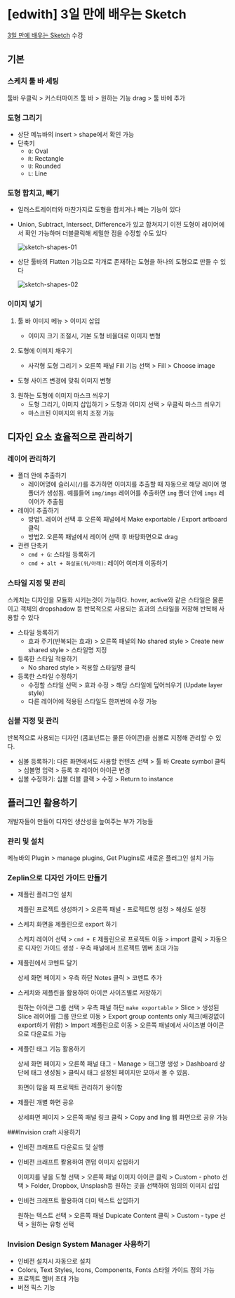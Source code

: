 # [edwith] 3일 만에 배우는 Sketch

[3일 만에 배우는 Sketch](https://www.edwith.org/cdc_sketch/) 수강

## 기본

### 스케치 툴 바 세팅

툴바 우클릭 > 커스터마이즈 툴 바 > 원하는 기능 drag > 툴 바에 추가

### 도형 그리기

* 상단 메뉴바의 insert > shape에서 확인 가능
* 단축키
  * `O`: Oval
  * `R`: Rectangle
  * `U`: Rounded
  * `L`: Line

### 도형 합치고, 빼기

* 일러스트레이터와 마찬가지로 도형을 합치거나 빼는 기능이 있다

* Union, Subtract, Intersect, Difference가 있고 합쳐지기 이전 도형이 레이어에서 확인 가능하며 더블클릭해 세밀한 점을 수정할 수도 있다

  ![sketch-shapes-01](/Users/heeyeonkang/2_STUDY/TIL/@images/sketch-shapes-01.png)

* 상단 툴바의 Flatten 기능으로 각개로 존재하는 도형을 하나의 도형으로 만들 수 있다

  ![sketch-shapes-02](/Users/heeyeonkang/2_STUDY/TIL/@images/sketch-shapes-02.png)

### 이미지 넣기

1. 툴 바 이미지 메뉴 > 이미지 삽입
   - 이미지 크기 조절시, 기본 도형 비율대로 이미지 변형

2. 도형에 이미지 채우기

   - 사각형 도형 그리기 > 오른쪽 패널 Fill 기능 선택 > Fill > Choose image 
- 도형 사이즈 변경에 맞춰 이미지 변형
   
3. 원하는 도형에 이미지 마스크 씌우기
   - 도형 그리기, 이미지 삽입하기 > 도형과 이미지 선택 > 우클릭 마스크 씌우기
   - 마스크된 이미지의 위치 조정 가능

## 디자인 요소 효율적으로 관리하기

### 레이어 관리하기

* 폴더 안에 추출하기
  * 레이어명에 슬러시(`/`)를 추가하면 이미지를 추출할 때 자동으로 해당 레이어 명 폴더가 생성됨. 예를들어 `img/imgs` 레이어를 추출하면 `img` 폴더 안에 `imgs` 레이어가 추출됨
* 레이어 추출하기
  * 방법1. 레이어 선택 후 오른쪽 패널에서 Make exportable / Export artboard 클릭
  * 방법2. 오른쪽 패널에서 레이어 선택 후 바탕화면으로 drag
* 관련 단축키 
  - `cmd + G`: 스타일 등록하기
  - `cmd + alt + 화살표(위/아래)`: 레이어 여러개 이동하기

### 스타일 지정 및 관리

스케치는 디자인을 모듈화 시키는것이 가능하다. hover, active와 같은 스타일은 물론이고 객체의 dropshadow 등 반복적으로 사용되는 효과의 스타일을 저장해 반복해 사용할 수 있다

* 스타일 등록하기
  * 효과 주기(반복되는 효과) > 오른쪽 패널의 No shared style > Create new shared style > 스타일명 지정
* 등록한 스타일 적용하기
  * No shared style > 적용할 스타일명 클릭
* 등록한 스타일 수정하기
  * 수정할 스타일 선택 > 효과 수정 > 해당 스타일에 덮어씌우기 (Update layer style) 
  * 다른 레이어에 적용된 스타일도 한꺼번에 수정 가능

### 심볼 지정 및 관리

반복적으로 사용되는 디자인 (콤포넌트는 물론 아이콘)을 심볼로 지정해 관리할 수 있다.

* 심볼 등록하기: 다른 화면에서도 사용할 컨텐츠 선택 > 툴 바 Create symbol 클릭 > 심볼명 입력 > 등록 후 레이어 아이콘 변경
* 심볼 수정하기: 심볼 더블 클랙 > 수정 > Return to instance

## 플러그인 활용하기

개발자들이 만들어 디자인 생산성을 높여주는 부가 기능들

### 관리 및 설치

메뉴바의 Plugin > manage plugins, Get Plugins로 새로운 플러그인 설치 가능

### Zeplin으로 디자인 가이드 만들기

* 제플린 플러그인 설치

  제플린 프로젝트 생성하기 > 오른쪽 패널 - 프로젝트명 설정 > 해상도 설정

* 스케치 화면을 제플린으로 export 하기

  스케치 레이어 선택 > `cmd + E` 제플린으로 프로젝트 이동 > import 클릭 > 자동으로 디자인 가이드 생성 - 우측 패널에서 프로젝트 멤버 초대 가능

* 제플린에서 코멘트 달기

  상세 화면 페이지 > 우측 하단 Notes 클릭 > 코멘트 추가

* 스케치와 제플린을 활용하여 아이콘 사이즈별로 저장하기

  원하는 아이콘 그룹 선택 > 우측 패널 하단 `make exportable` > Slice > 생성된 Slice 레이어를 그룹 안으로 이동 > Export group contents only 체크(배경없이 export하기 위함) > Import 제플린으로 이동 > 오른쪽 패널에서 사이즈별 아이콘으로 다운로드 가능

* 제플린 태그 기능 활용하기

  상세 화면 페이지 > 오른쪽 패널 태그 - Manage > 태그명 생성 > Dashboard 상단에 태그 생성됨 > 클릭시 태그 설정된 페이지만 모아서 볼 수 있음. 

  화면이 많을 때 프로젝트 관리하기 용이함

* 제플린 개별 화면 공유

  상세화면 페이지 > 오른쪽 패널 링크 클릭 > Copy and ling 웹 화면으로 공유 가능

###Invision craft 사용하기

* 인비전 크래프트 다운로드 및 실행

* 인비전 크래프트 퐐용하여 랜덤 이미지 삽입하기

  이미지를 넣을 도형 선택 > 오른쪽 패널 이미지 아이콘 클릭 > Custom - photo 선택 > Folder, Dropbox, Unsplash등 원하는 곳을 선택하여 임의의 이미지 삽입

* 인비전 크래프트 활용하여 더미 텍스트 삽입하기

  원하는 텍스트 선택 > 오른쪽 패널 Dupicate Content 클릭 > Custom - type 선택 > 원하는 유형 선택

### Invision Design System Manager 사용하기

* 인비전 설치시 자동으로 설치
* Colors, Text Styles, Icons, Components, Fonts 스타일 가이드 정의 가능
* 프로젝트 멤버 초대 가능
* 버전 픽스 기능